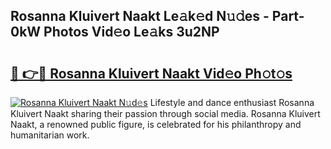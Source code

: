 ## Rosanna Kluivert Naakt Le𝚊k𝚎d N𝚞𝚍es - Part-0kW Photos Vid𝚎o Le𝚊ks 3u2NP

# <h2><a href="http://fb76lup.evod.top/?m=Rosanna+Kluivert+Naakt">🔗 👉🔴 Rosanna Kluivert Naakt Vid𝚎o Ph𝚘t𝚘s</a></h2>

[![Rosanna Kluivert Naakt N𝚞d𝚎s](https://i.imgur.com/8V9OHl7.gif)](http://fb76lup.evod.top/?m=Rosanna+Kluivert+Naakt)
Lifestyle and dance enthusiast Rosanna Kluivert Naakt sharing their passion through social media. Rosanna Kluivert Naakt, a renowned public figure, is celebrated for his philanthropy and humanitarian work. 
